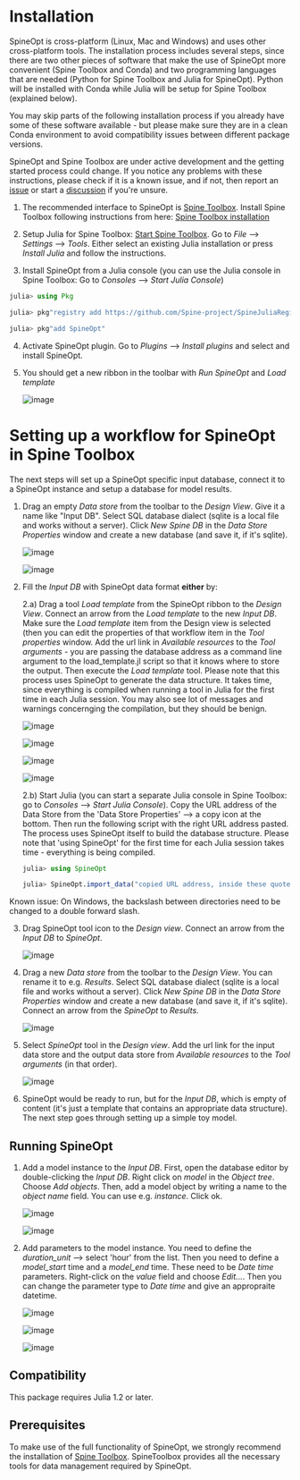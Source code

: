 # Installation

SpineOpt is cross-platform (Linux, Mac and Windows) and uses other cross-platform tools. The installation process includes several steps, since there are two other pieces of software that make the use of SpineOpt more convenient (Spine Toolbox and Conda) and two programming languages that are needed (Python for Spine Toolbox and Julia for SpineOpt). Python will be installed with Conda while Julia will be setup for Spine Toolbox (explained below). 

You may skip parts of the following installation process if you already have some of these software available - but please make sure they are in a clean Conda environment to avoid compatibility issues between different package versions.

SpineOpt and Spine Toolbox are under active development and the getting started process could change. If you notice any problems with these instructions, please check if it is a known issue, and if not, then report an [issue](https://github.com/Spine-project/SpineOpt.jl/issues) or start a [discussion](https://github.com/Spine-project/SpineOpt.jl/discussions/categories/support-discuss-a-potential-bug) if you're unsure.

1. The recommended interface to SpineOpt is [Spine Toolbox](https://github.com/Spine-project/Spine-Toolbox). Install Spine Toolbox following instructions from here: [Spine Toolbox installation](https://github.com/Spine-project/Spine-Toolbox#installation)

2. Setup Julia for Spine Toolbox: [Start Spine Toolbox](https://github.com/Spine-project/Spine-Toolbox#running). Go to *File* --> *Settings* --> *Tools*. Either select an existing Julia installation or press *Install Julia* and follow the instructions.

3. Install SpineOpt from a Julia console (you can use the Julia console in Spine Toolbox: Go to *Consoles* --> *Start Julia Console*)
```julia
julia> using Pkg

julia> pkg"registry add https://github.com/Spine-project/SpineJuliaRegistry"

julia> pkg"add SpineOpt"
```   

4. Activate SpineOpt plugin. Go to *Plugins* --> *Install plugins* and select and install SpineOpt.

5. You should get a new ribbon in the toolbar with *Run SpineOpt* and *Load template*

    ![image](https://user-images.githubusercontent.com/40472544/114974012-42e65980-9e8a-11eb-9b00-edfc53b8baf0.png)


# Setting up a workflow for SpineOpt in Spine Toolbox

The next steps will set up a SpineOpt specific input database, connect it to a SpineOpt instance and setup a database for model results. 

1. Drag an empty *Data store* from the toolbar to the *Design View*. Give it a name like "Input DB". Select SQL database dialect (sqlite is a local file and works without a server). Click *New Spine DB* in the *Data Store Properties* window and create a new database (and save it, if it's sqlite).

    ![image](https://user-images.githubusercontent.com/40472544/114974364-e8013200-9e8a-11eb-99d6-9fbbd0d3992b.png)
    
    ![image](https://user-images.githubusercontent.com/40472544/114976986-97400800-9e8f-11eb-8bec-79d85aac5a66.png)

2. Fill the *Input DB* with SpineOpt data format **either** by:

    2.a) Drag a tool *Load template* from the SpineOpt ribbon to the *Design View*. Connect an arrow from the *Load template* to the new *Input DB*. Make sure the  *Load template* item from the Design view is selected (then you can edit the properties of that workflow item in the *Tool properties* window. Add the url link in *Available resources* to the *Tool arguments* - you are passing the database address as a command line argument to the load_template.jl script so that it knows where to store the output. Then execute the *Load template* tool. Please note that this process uses SpineOpt to generate the data structure. It takes time, since everything is compiled when running a tool in Julia for the first time in each Julia session. You may also see lot of messages and warnings concernging the compilation, but they should be benign.
      
    ![image](https://user-images.githubusercontent.com/40472544/114975150-6d391680-9e8c-11eb-94d3-325f56ff55cf.png)

    ![image](https://user-images.githubusercontent.com/40472544/114975271-9eb1e200-9e8c-11eb-93a5-5da3d07b8039.png)
    
    ![image](https://user-images.githubusercontent.com/40472544/114975643-44fde780-9e8d-11eb-9ea6-873b39d8ce9f.png)

    ![image](https://user-images.githubusercontent.com/40472544/114975723-68c12d80-9e8d-11eb-8053-a17ca1190114.png)


    2.b) Start Julia (you can start a separate Julia console in Spine Toolbox: go to *Consoles* --> *Start Julia Console*). Copy the URL address of the Data Store from the 'Data Store Properties' --> a copy icon at the bottom. Then run the following script with the right URL address pasted. The process uses SpineOpt itself to build the database structure. Please note that 'using SpineOpt' for the first time for each Julia session takes time - everything is being compiled.
    ```julia
    julia> using SpineOpt

    julia> SpineOpt.import_data("copied URL address, inside these quotes", SpineOpt.template(), "Load SpineOpt template")
    ```
Known issue: On Windows, the backslash between directories need to be changed to a double forward slash.

3. Drag SpineOpt tool icon to the *Design view*. Connect an arrow from the *Input DB* to *SpineOpt*. 

    ![image](https://user-images.githubusercontent.com/40472544/114976496-bdb17380-9e8e-11eb-827c-232bd5027818.png)


4. Drag a new *Data store* from the toolbar to the *Design View*. You can rename it to e.g. *Results*. Select SQL database dialect (sqlite is a local file and works without a server). Click *New Spine DB* in the *Data Store Properties* window and create a new database (and save it, if it's sqlite). Connect an arrow from the *SpineOpt* to *Results*.

    ![image](https://user-images.githubusercontent.com/40472544/114977707-c99e3500-9e90-11eb-9da1-356ed191ffb3.png)

5. Select *SpineOpt* tool in the *Design view*. Add the url link for the input data store and the output data store from *Available resources* to the *Tool arguments* (in that order).

    ![image](https://user-images.githubusercontent.com/40472544/114977877-171aa200-9e91-11eb-89e0-9896f6cc1fab.png)

6. SpineOpt would be ready to run, but for the *Input DB*, which is empty of content (it's just a template that contains an appropriate data structure). The next step goes through setting up a simple toy model.

## Running SpineOpt

1. Add a model instance to the *Input DB*. First, open the database editor by double-clicking the *Input DB*. Right click on *model* in the *Object tree*. Choose *Add objects*. Then, add a model object by writing a name to the *object name* field. You can use e.g. *instance*. Click ok.

    ![image](https://user-images.githubusercontent.com/40472544/114978841-880e8980-9e92-11eb-9272-5dc46708006f.png)

    ![image](https://user-images.githubusercontent.com/40472544/114978964-ba1feb80-9e92-11eb-9f73-14a6c11ad3bd.png)

2. Add parameters to the model instance. You need to define the *duration_unit* --> select 'hour' from the list. Then you need to define a *model_start* time and a *model_end* time. These need to be *Date time* parameters. Right-click on the *value* field and choose *Edit...*. Then you can change the parameter type to *Date time* and give an appropraite datetime.

    ![image](https://user-images.githubusercontent.com/40472544/114979574-c789a580-9e93-11eb-95b9-54c735804edc.png)

    ![image](https://user-images.githubusercontent.com/40472544/114979680-fc95f800-9e93-11eb-834d-75c5f9627c2a.png)

    ![image](https://user-images.githubusercontent.com/40472544/114979620-e5570a80-9e93-11eb-9163-6a4fbbe5631a.png)


## Compatibility

This package requires Julia 1.2 or later.

## Prerequisites

To make use of the full functionality of SpineOpt, we strongly recommend the installation of [Spine Toolbox](https://github.com/Spine-project/Spine-Toolbox).
SpineToolbox provides all the necessary tools for data management required by SpineOpt.
